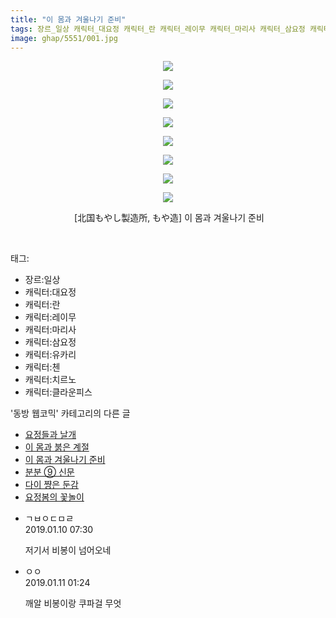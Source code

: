```yaml
---
title: "이 몸과 겨울나기 준비"
tags: 장르_일상 캐릭터_대요정 캐릭터_란 캐릭터_레이무 캐릭터_마리사 캐릭터_삼요정 캐릭터_유카리 캐릭터_첸 캐릭터_치르노 캐릭터_클라운피스 北国もやし製造所 もや造 동방_웹코믹
image: ghap/5551/001.jpg
---
```

<div class="article">
<p style="text-align: center; clear: none; float: none;"><img src="{{ site.nasurl }}/ghap/5551/001.jpg"/></p>
<p style="text-align: center; clear: none; float: none;"><img src="{{ site.nasurl }}/ghap/5551/002.jpg"/></p>
<p style="text-align: center; clear: none; float: none;"><img src="{{ site.nasurl }}/ghap/5551/003.jpg"/></p>
<p style="text-align: center; clear: none; float: none;"><img src="{{ site.nasurl }}/ghap/5551/004.jpg"/></p>
<p style="text-align: center; clear: none; float: none;"><img src="{{ site.nasurl }}/ghap/5551/005.jpg"/></p>
<p style="text-align: center; clear: none; float: none;"><img src="{{ site.nasurl }}/ghap/5551/006.jpg"/></p>
<p style="text-align: center; clear: none; float: none;"><img src="{{ site.nasurl }}/ghap/5551/007.jpg"/></p>
<p style="text-align: center; clear: none; float: none;"><img src="{{ site.nasurl }}/ghap/5551/008.jpg"/></p>
<p style="text-align: center; clear: none; float: none;"><span style="white-space:pre"> </span>[北国もやし製造所, もや造] 이 몸과 겨울나기 준비</p>
<p><br/></p>
</div><div class="tagTrail">
<p>태그: </p>
<ul>
<li>장르:일상</li>
<li>캐릭터:대요정</li>
<li>캐릭터:란</li>
<li>캐릭터:레이무</li>
<li>캐릭터:마리사</li>
<li>캐릭터:삼요정</li>
<li>캐릭터:유카리</li>
<li>캐릭터:첸</li>
<li>캐릭터:치르노</li>
<li>캐릭터:클라운피스</li>
</ul>
</div><div class="another">
<p>'동방 웹코믹' 카테고리의 다른 글</p>
<ul>
<li><a href="/2019-01-10-ghap_5553">요정들과 날개</a></li>
<li><a href="/2019-01-10-ghap_5552">이 몸과 붉은 계절</a></li>
<li><a href="/2019-01-10-ghap_5551">이 몸과 겨울나기 준비</a></li>
<li><a href="/2019-01-10-ghap_5550">분분 ⑨ 신문</a></li>
<li><a href="/2019-01-10-ghap_5549">다이 쨩은 둔감</a></li>
<li><a href="/2019-01-10-ghap_5548">요정봄의 꽃놀이</a></li>
</ul>
</div><div class="comment">
<ul>
<li class="cb_thumb_off" id="comment15407307">
<div class="cb_comment_area">
<div class="cb_info_area">
<div class="cb_section">
<span class="cb_nick_name">ㄱㅂㅇㄷㅁㄹ</span>
</div>
<div class="cb_section">
<span class="cb_date">2019.01.10 07:30 </span>
</div>
</div>
<div class="cb_dsc_comment">
<p class="cb_dsc">
											저기서 비봉이 넘어오네
										</p>
</div>
</div></li>
<li class="cb_thumb_off" id="comment15407893">
<div class="cb_comment_area">
<div class="cb_info_area">
<div class="cb_section">
<span class="cb_nick_name">ㅇㅇ</span>
</div>
<div class="cb_section">
<span class="cb_date">2019.01.11 01:24 </span>
</div>
</div>
<div class="cb_dsc_comment">
<p class="cb_dsc">
											깨알 비봉이랑 쿠파걸 무엇
										</p>
</div>
</div></li>
</ul>
</div>